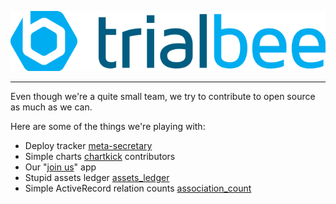 ![Trialbee logo](img/tb-logo.png)

---

Even though we're a quite small team, we try to contribute to open source as much as we can.

Here are some of the things we're playing with:

* Deploy tracker [meta-secretary](https://github.com/trialbee/meta-secretary)
* Simple charts [chartkick](https://github.com/ankane/chartkick) contributors
* Our "[join us](https://github.com/trialbee/join)" app
* Stupid assets ledger [assets_ledger](https://github.com/trialbee/assets_ledger)
* Simple ActiveRecord relation counts [association_count](https://github.com/trialbee/association_count)
